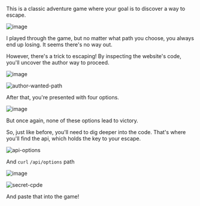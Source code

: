 This is a classic adventure game where your goal is to discover a way to escape.

![image](https://github.com/user-attachments/assets/3871fd09-45a3-46b1-92fe-3656285300ea)

I played through the game, but no matter what path you choose, you always end up losing. It seems there's no way out. 
 
However, there's a trick to escaping! By inspecting the website's code, you'll uncover the author way to proceed.

![image](https://github.com/user-attachments/assets/2bf5431d-fdf4-4c55-852a-6a9f22fc6b89)

![author-wanted-path](https://github.com/user-attachments/assets/7617378d-c434-4a1f-a793-3b26c635381a)
 
After that, you're presented with four options. 

![image](https://github.com/user-attachments/assets/46acbe54-ffa7-47df-a6b2-1e338b084ab7)

But once again, none of these options lead to victory.

So, just like before, you'll need to dig deeper into the code. That's where you'll find the api, which holds the key to your escape.

![api-options](https://github.com/user-attachments/assets/77167163-d5fb-4f0f-b8b7-776d05b5ce1f)

And `curl` `/api/options` path 

![image](https://github.com/user-attachments/assets/33cb319e-d0c5-4173-a598-665bedca5011)

![secret-cpde](https://github.com/user-attachments/assets/7c6db5e0-3683-4c87-8860-e7817224a27a)

And paste that into the game!
